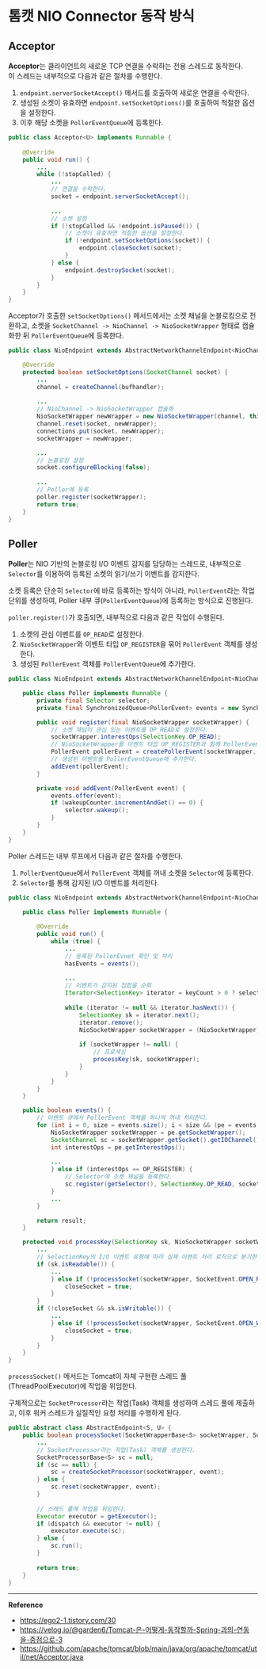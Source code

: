 # 톰캣 NIO Connector 동작 방식

## Acceptor
**Acceptor**는 클라이언트의 새로운 TCP 연결을 수락하는 전용 스레드로 동작한다.<br>
이 스레드는 내부적으로 다음과 같은 절차를 수행한다.

1. `endpoint.serverSocketAccept()` 메서드를 호출하여 새로운 연결을 수락한다.
2. 생성된 소켓이 유효하면 `endpoint.setSocketOptions()`를 호출하여 적절한 옵션을 설정한다.
3. 이후 해당 소켓을 `PollerEventQueue`에 등록한다. 

```java
public class Acceptor<U> implements Runnable {
    
    @Override
    public void run() {
        ...
        while (!stopCalled) {
            ...
            // 연결을 수락한다.
            socket = endpoint.serverSocketAccept();
            
            ...
            // 소켓 설정
            if (!stopCalled && !endpoint.isPaused()) {
                // 소켓이 유효하면 적절한 옵션을 설정한다.
                if (!endpoint.setSocketOptions(socket)) {
                    endpoint.closeSocket(socket);
                }
            } else {
                endpoint.destroySocket(socket);
            }
        }
    }
}
```

Acceptor가 호출한 `setSocketOptions()` 메서드에서는 소켓 채널을 논블로킹으로 전환하고,
소켓을 `SocketChannel -> NioChannel -> NioSocketWrapper` 형태로 캡슐화한 뒤 `PollerEventQueue`에 등록한다.
```java
public class NioEndpoint extends AbstractNetworkChannelEndpoint<NioChannel,SocketChannel> {

    @Override
    protected boolean setSocketOptions(SocketChannel socket) {
        ...
        channel = createChannel(bufhandler);
        
        ...
        // NioChannel -> NioSocketWrapper 캡슐화
        NioSocketWrapper newWrapper = new NioSocketWrapper(channel, this);
        channel.reset(socket, newWrapper);
        connections.put(socket, newWrapper);
        socketWrapper = newWrapper;

        ...
        // 논블로킹 설정
        socket.configureBlocking(false);
        
        ...
        // Poller에 등록
        poller.register(socketWrapper);
        return true;
    }
}
```

## Poller
**Poller**는 NIO 기반의 논블로킹 I/O 이벤트 감지를 담당하는 스레드로,
내부적으로 `Selector`를 이용하여 등록된 소켓의 읽기/쓰기 이벤트를 감지한다.

소켓 등록은 단순히 `Selector`에 바로 등록하는 방식이 아니라,
`PollerEvent`라는 작업 단위를 생성하여, Poller 내부 큐(`PollerEventQueue`)에 등록하는 방식으로 진행된다.

`poller.register()`가 호출되면, 내부적으로 다음과 같은 작업이 수행된다.

1. 소켓의 관심 이벤트를 `OP_READ`로 설정한다.
2. `NioSocketWrapper`와 이벤트 타입 `OP_REGISTER`을 묶어 `PollerEvent` 객체를 생성한다.
3. 생성된 `PollerEvent` 객체를 `PollerEventQueue`에 추가한다.

```java
public class NioEndpoint extends AbstractNetworkChannelEndpoint<NioChannel,SocketChannel> {

    public class Poller implements Runnable {
        private final Selector selector;
        private final SynchronizedQueue<PollerEvent> events = new SynchronizedQueue<>();

        public void register(final NioSocketWrapper socketWrapper) {
            // 소켓 채널이 관심 있는 이벤트를 OP_READ로 설정한다.
            socketWrapper.interestOps(SelectionKey.OP_READ);
            // NioSocketWrapper를 이벤트 타입 OP_REGISTER과 함께 PollerEvent로 캡슐화한다.
            PollerEvent pollerEvent = createPollerEvent(socketWrapper, OP_REGISTER);
            // 생성된 이벤트를 PollerEventQueue에 추가한다.
            addEvent(pollerEvent);
        }

        private void addEvent(PollerEvent event) {
            events.offer(event);
            if (wakeupCounter.incrementAndGet() == 0) {
                selector.wakeup();
            }
        }
    }
}
```

Poller 스레드는 내부 루프에서 다음과 같은 절차를 수행한다.

1. `PollerEventQueue`에서 `PollerEvent` 객체를 꺼내 소켓을 `Selector`에 등록한다.
2. `Selector`를 통해 감지된 I/O 이벤트를 처리한다.

```java
public class NioEndpoint extends AbstractNetworkChannelEndpoint<NioChannel,SocketChannel> {
    
    public class Poller implements Runnable {

        @Override
        public void run() {
            while (true) {
                ...
                // 등록된 PollerEvnet 확인 및 처리
                hasEvents = events();
                
                ...
                // 이벤트가 감지된 집합을 순회
                Iterator<SelectionKey> iterator = keyCount > 0 ? selector.selectedKeys().iterator() : null;
                
                while (iterator != null && iterator.hasNext()) {
                    SelectionKey sk = iterator.next();
                    iterator.remove();
                    NioSocketWrapper socketWrapper = (NioSocketWrapper) sk.attachment();
                    
                    if (socketWrapper != null) {
                        // 프로세싱
                        processKey(sk, socketWrapper);
                    }
                }
            }
        }
    }

    public boolean events() {
        // 이벤트 큐에서 PollerEvent 객체를 하나씩 꺼내 처리한다.
        for (int i = 0, size = events.size(); i < size && (pe = events.poll()) != null; i++) {
            NioSocketWrapper socketWrapper = pe.getSocketWrapper();
            SocketChannel sc = socketWrapper.getSocket().getIOChannel();
            int interestOps = pe.getInterestOps();
            
            ...
            } else if (interestOps == OP_REGISTER) {
                // Selector에 소켓 채널을 등록한다.
                sc.register(getSelector(), SelectionKey.OP_READ, socketWrapper);
            }
            ...
        }

        return result;
    }

    protected void processKey(SelectionKey sk, NioSocketWrapper socketWrapper) {
        ...
        // SelectionKey의 I/O 이벤트 유형에 따라 실제 이벤트 처리 로직으로 분기한다.
        if (sk.isReadable()) {
            ...
            } else if (!processSocket(socketWrapper, SocketEvent.OPEN_READ, true)) {
                closeSocket = true;
            }
        }
        if (!closeSocket && sk.isWritable()) {
            ...
            } else if (!processSocket(socketWrapper, SocketEvent.OPEN_WRITE, true)) {
                closeSocket = true;
            }
        }
    }
}
```

`processSocket()` 메서드는 Tomcat이 자체 구현한 스레드 풀(ThreadPoolExecutor)에 작업을 위임한다.

구체적으로는 `SocketProcessor`라는 작업(Task) 객체를 생성하여 스레드 풀에 제출하고, 이후 워커 스레드가 실질적인 요청 처리를 수행하게 된다.
```java
public abstract class AbstractEndpoint<S, U> {
    public boolean processSocket(SocketWrapperBase<S> socketWrapper, SocketEvent event, boolean dispatch) {
        ...
        // SocketProcessor라는 작업(Task) 객체를 생성한다.
        SocketProcessorBase<S> sc = null;
        if (sc == null) {
            sc = createSocketProcessor(socketWrapper, event);
        } else {
            sc.reset(socketWrapper, event);
        }
        
        // 스레드 풀에 작업을 위임한다.
        Executor executor = getExecutor();
        if (dispatch && executor != null) {
            executor.execute(sc);
        } else {
            sc.run();
        }
        
        return true;
    }
}
```

---
**Reference**
- https://ego2-1.tistory.com/30
- https://velog.io/@garden6/Tomcat-은-어떻게-동작할까-Spring-과의-연동을-중점으로-3
- https://github.com/apache/tomcat/blob/main/java/org/apache/tomcat/util/net/Acceptor.java
